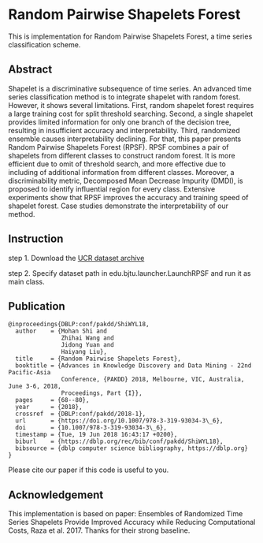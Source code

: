 # Random Pairwise Shapelets Forest

This is implementation for Random Pairwise Shapelets Forest, a time series classification scheme.

## Abstract
Shapelet is a discriminative subsequence of time series. An advanced time series classification method is to integrate shapelet with random forest. However, it shows several limitations. First, random shapelet forest requires a large training cost for split threshold searching. Second, a single shapelet provides limited information for only one branch of the decision tree, resulting in insufficient accuracy and interpretability. Third, randomized ensemble causes interpretability declining. For that, this paper presents Random Pairwise Shapelets Forest (RPSF). RPSF combines a pair of shapelets from different classes to construct random forest. It is more efficient due to omit of threshold search, and more effective due to including of additional information from different classes. Moreover, a discriminability metric, Decomposed Mean Decrease Impurity (DMDI), is proposed to identify influential region for every class. Extensive experiments show that RPSF improves the accuracy and training speed of shapelet forest. Case studies demonstrate the interpretability of our method.

## Instruction
step 1. Download the [UCR dataset archive](http://www.timeseriesclassification.com/dataset.php)

step 2. Specify dataset path in edu.bjtu.launcher.LaunchRPSF and run it as main class.

## Publication
```
@inproceedings{DBLP:conf/pakdd/ShiWYL18,
  author    = {Mohan Shi and
               Zhihai Wang and
               Jidong Yuan and
               Haiyang Liu},
  title     = {Random Pairwise Shapelets Forest},
  booktitle = {Advances in Knowledge Discovery and Data Mining - 22nd Pacific-Asia
               Conference, {PAKDD} 2018, Melbourne, VIC, Australia, June 3-6, 2018,
               Proceedings, Part {I}},
  pages     = {68--80},
  year      = {2018},
  crossref  = {DBLP:conf/pakdd/2018-1},
  url       = {https://doi.org/10.1007/978-3-319-93034-3\_6},
  doi       = {10.1007/978-3-319-93034-3\_6},
  timestamp = {Tue, 19 Jun 2018 16:43:17 +0200},
  biburl    = {https://dblp.org/rec/bib/conf/pakdd/ShiWYL18},
  bibsource = {dblp computer science bibliography, https://dblp.org}
}
```
Please cite our paper if this code is useful to you.

## Acknowledgement
This implementation is based on paper: Ensembles of Randomized Time Series Shapelets Provide Improved Accuracy while Reducing Computational Costs, Raza et al. 2017. Thanks for their strong baseline.
